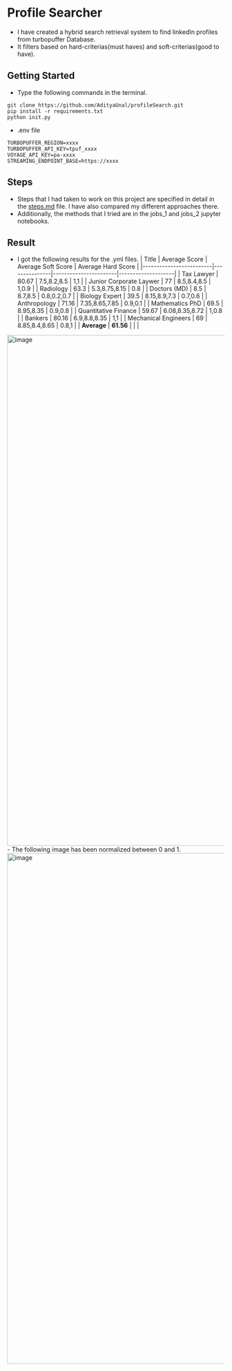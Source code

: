 # Profile Searcher

- I have created a hybrid search retrieval system to find linkedIn profiles from turbopuffer Database.
- It filters based on hard-criterias(must haves) and soft-criterias(good to have).

## Getting Started
- Type the following commands in the terminal.
```
git clone https://github.com/AdityaUnal/profileSearch.git
pip install -r requirements.txt
python init.py
```
- .env file
```
TURBOPUFFER_REGION=xxxx
TURBOPUFFER_API_KEY=tpuf_xxxx
VOYAGE_API_KEY=pa-xxxx
STREAMING_ENDPOINT_BASE=https://xxxx
```
## Steps 
- Steps that I had taken to work on this project are specified in detail in the [steps.md](https://github.com/AdityaUnal/profileSearch/blob/main/steps.md) file. I have also compared my different approaches there.
- Additionally, the methods that I tried are in the jobs_1 and jobs_2 jupyter notebooks.
## Result
- I got the following results for the .yml files.
    | Title                   | Average Score | Average Soft Score    | Average Hard Score |
    |-------------------------|---------------|-----------------------|--------------------|
    | Tax Lawyer              | 80.67         | 7.5,8.2,8.5           | 1,1                |
    | Junior Corporate Laywer | 77            | 8.5,8.4,8.5           | 1,0.9              |
    | Radiology               | 63.3          | 5.3,8.75,8.15         | 0.8                |
    | Doctors (MD)            | 8.5           | 8.7,8.5               | 0.8,0.2,0.7        |
    | Biology Expert          | 39.5          | 8.15,8.9,7.3          | 0.7,0.6            | 
    | Anthropology            | 71.16         | 7.35,8.65,7.85        | 0.9,0.1            |
    | Mathematics PhD         | 69.5          | 8.95,8.35             | 0.9,0.8            |
    | Quantitative Finance    | 59.67         | 6.08,8.35,8.72        | 1,0.8              |
    | Bankers                 | 80.16         | 6.9,8.8,8.35          | 1,1                |
    | Mechanical Engineers    | 69            | 8.85,8.4,8.65         | 0.8,1              |
    | **Average**             | **61.56**     |                       |                    |
<img width="2379" height="1180" alt="image" src="https://github.com/user-attachments/assets/64d03112-878e-4777-8142-dcc3b579deea" />
- The following image has been normalized between 0 and 1.
  <img width="2379" height="1180" alt="image" src="https://github.com/user-attachments/assets/bbdc2730-b6e5-47d6-bb5b-0ffa4ab0f1ac" />

